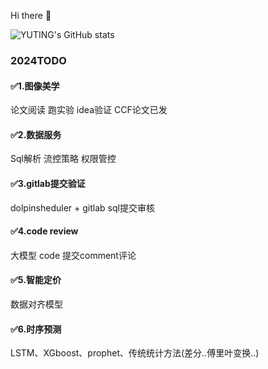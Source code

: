 Hi there 👋

![YUTING's GitHub stats](https://github-readme-stats.vercel.app/api?username=YUTING0907&show_icons=true&theme=tokyonight)

### 2024TODO 
#### ✅1.图像美学
论文阅读
跑实验
idea验证
CCF论文已发
#### ✅2.数据服务
   Sql解析
   流控策略
   权限管控
#### ✅3.gitlab提交验证
dolpinsheduler + gitlab sql提交审核
#### ✅4.code review
大模型 code 提交comment评论
#### ✅5.智能定价
 数据对齐模型
#### ✅6.时序预测
 LSTM、XGboost、prophet、传统统计方法(差分..傅里叶变换..)

<!--
**YUTING0907/YUTING0907** is a ✨ _special_ ✨ repository because its `README.md` (this file) appears on your GitHub profile.

### Visit times
![Visitor Count](https://profile-counter.glitch.me/YUTING0907/count.svg)

### language
![Top Langs](https://github-readme-stats.vercel.app/api/top-langs/?username=YUTING0907&layout=compact&theme=tokyonight)
Here are some ideas to get you started:

- 🔭 I’m currently working on ...
- 🌱 I’m currently learning ...
- 👯 I’m looking to collaborate on ...
- 🤔 I’m looking for help with ...
- 💬 Ask me about ...
- 📫 How to reach me: ...
- 😄 Pronouns: ...
- ⚡ Fun fact: ...
-->
